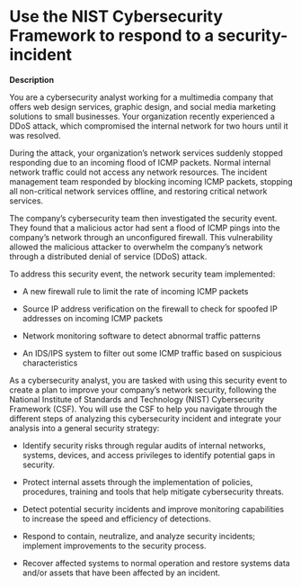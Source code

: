 <h1>Use the NIST Cybersecurity Framework to respond to a security-incident</h1> 

<b>Description</b>

You are a cybersecurity analyst working for a multimedia company that offers web design services, graphic design, and social media marketing solutions to small businesses. Your organization recently experienced a DDoS attack, which compromised the internal network for two hours until it was resolved.

During the attack, your organization’s network services suddenly stopped responding due to an incoming flood of ICMP packets. Normal internal network traffic could not access any network resources. The incident management team responded by blocking incoming ICMP packets, stopping all non-critical network services offline, and restoring critical network services. 

The company’s cybersecurity team then investigated the security event. They found that a malicious actor had sent a flood of ICMP pings into the company’s network through an unconfigured firewall. This vulnerability allowed the malicious attacker to overwhelm the company’s network through a distributed denial of service (DDoS) attack. 

To address this security event, the network security team implemented: 

- A new firewall rule to limit the rate of incoming ICMP packets

- Source IP address verification on the firewall to check for spoofed IP addresses on incoming ICMP packets

- Network monitoring software to detect abnormal traffic patterns

- An IDS/IPS system to filter out some ICMP traffic based on suspicious characteristics

As a cybersecurity analyst, you are tasked with using this security event to create a plan to improve your company’s network security, following the National Institute of Standards and Technology (NIST) Cybersecurity Framework (CSF). You will use the CSF to help you navigate through the different steps of analyzing this cybersecurity incident and integrate your analysis into a general security strategy:

- Identify security risks through regular audits of internal networks, systems, devices, and access privileges to identify potential gaps in security. 

- Protect internal assets through the implementation of policies, procedures, training and tools that help mitigate cybersecurity threats. 

- Detect potential security incidents and improve monitoring capabilities to increase the speed and efficiency of detections. 

- Respond to contain, neutralize, and analyze security incidents; implement improvements to the security process. 

- Recover affected systems to normal operation and restore systems data and/or assets that have been affected by an incident. 
